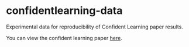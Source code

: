 # confidentlearning-data
Experimental data for reproducibility of Confident Learning paper results.

You can view the confident learning paper [here](https://arxiv.org/abs/1911.00068).
